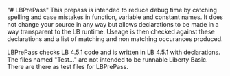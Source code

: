 "# LBPrePass" 
This prepass is intended to reduce debug time by catching spelling 
and case mistakes in function, variable and constant names. 
It does not change your source in any way but allows declarations 
to be made in a way transparent to the LB runtime. Useage is then checked 
against these declarations and a list of matching and non matching 
occurances produced.

LBPrePass checks LB 4.5.1 code and is written in LB 4.5.1 with 
declarations. 
The files named "Test..." are not intended to be runnable Liberty 
Basic. There are there as test files for LBPrePass.
